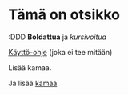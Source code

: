 # Tämä on otsikko

:DDD
**Boldattua** ja *kursivoitua*

[Käyttö-ohje](https://github.com/settheoreticalpineapple/otm2016/blob/master/dokumentointi/kaytto-ohje.md) (joka ei tee mitään)

Lisää kamaa.

Ja lisää [kamaa](https://github.com/settheoreticalpineapple/otm2016/blob/master/dokumentointi/maarittelydokumentti.md)
